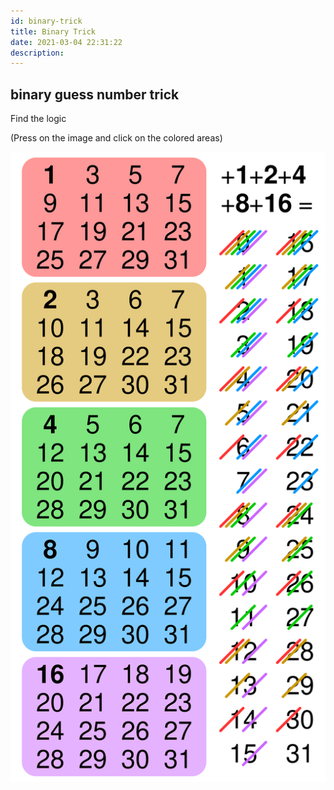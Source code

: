 ```yaml
---
id: binary-trick
title: Binary Trick
date: 2021-03-04 22:31:22
description:
---
```


## binary guess number trick

Find the logic

(Press on the image and click on the colored areas)

[![binary guess number trick](binary-guess-number-trick-smil.svg)](binary-guess-number-trick-smil.svg)
